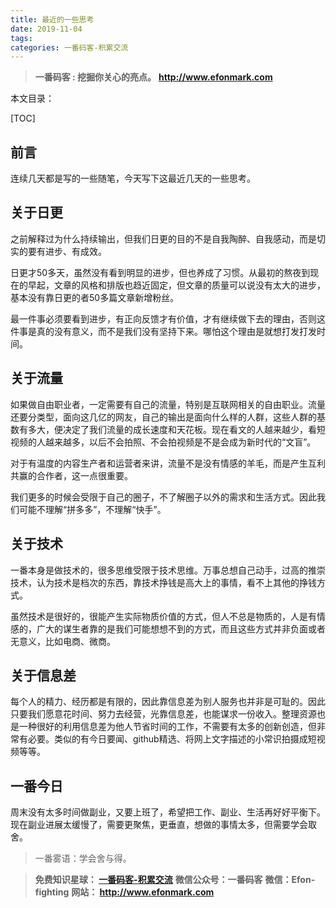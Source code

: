 ```yaml
---
title: 最近的一些思考
date: 2019-11-04
tags: 
categories: 一番码客-积累交流
---
```


> **一番码客 : 挖掘你关心的亮点。**
> **http://www.efonmark.com**

本文目录：

[TOC]

## 前言

连续几天都是写的一些随笔，今天写下这最近几天的一些思考。

<!--more-->

## 关于日更

之前解释过为什么持续输出，但我们日更的目的不是自我陶醉、自我感动，而是切实的要有进步、有成效。

日更才50多天，虽然没有看到明显的进步，但也养成了习惯。从最初的熬夜到现在的早起，文章的风格和排版也趋近固定，但文章的质量可以说没有太大的进步，基本没有靠日更的者50多篇文章新增粉丝。

最一件事必须要看到进步，有正向反馈才有价值，才有继续做下去的理由，否则这件事是真的没有意义，而不是我们没有坚持下来。哪怕这个理由是就想打发打发时间。

## 关于流量

如果做自由职业者，一定需要有自己的流量，特别是互联网相关的自由职业。流量还要分类型，面向这几亿的网友，自己的输出是面向什么样的人群，这些人群的基数有多大，便决定了我们流量的成长速度和天花板。现在看文的人越来越少，看短视频的人越来越多，以后不会拍照、不会拍视频是不是会成为新时代的“文盲”。

对于有温度的内容生产者和运营者来讲，流量不是没有情感的羊毛，而是产生互利共赢的合作者，这一点很重要。

我们更多的时候会受限于自己的圈子，不了解圈子以外的需求和生活方式。因此我们可能不理解“拼多多”，不理解“快手”。

## 关于技术

一番本身是做技术的，很多思维受限于技术思维。万事总想自己动手，过高的推崇技术，认为技术是档次的东西，靠技术挣钱是高大上的事情，看不上其他的挣钱方式。

虽然技术是很好的，很能产生实际物质价值的方式，但人不总是物质的，人是有情感的，广大的谋生者靠的是我们可能想想不到的方式，而且这些方式并非负面或者无意义，比如电商、微商。

## 关于信息差

每个人的精力、经历都是有限的，因此靠信息差为别人服务也并非是可耻的。因此只要我们愿意花时间、努力去经营，光靠信息差，也能谋求一份收入。整理资源也是一种很好的利用信息差为他人节省时间的工作，不需要有太多的创新创造，但非常有必要。类似的有今日要闻、github精选、将网上文字描述的小常识拍摄成短视频等等。

## 一番今日

周末没有太多时间做副业，又要上班了，希望把工作、副业、生活再好好平衡下。现在副业进展太缓慢了，需要更聚焦，更垂直，想做的事情太多，但需要学会取舍。

> 一番雾语：学会舍与得。




> **免费知识星球： [一番码客-积累交流]([wwww](https://t.zsxq.com/NRVBURr))**
> **微信公众号：一番码客**
> **微信：Efon-fighting**
> **网站： http://www.efonmark.com**